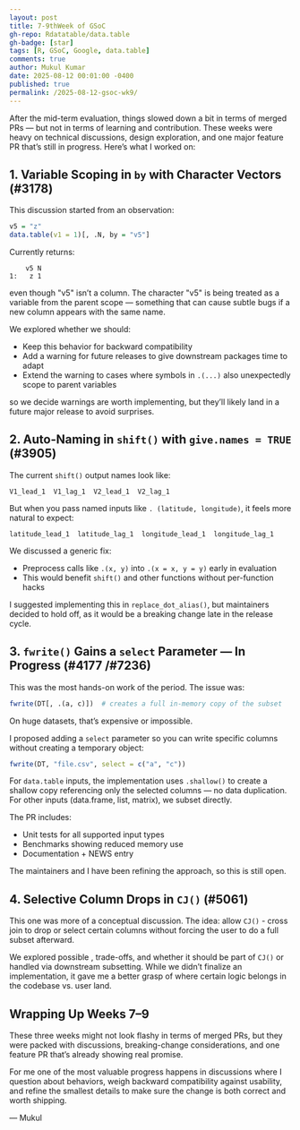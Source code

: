 ```yaml
---
layout: post
title: 7-9thWeek of GSoC
gh-repo: Rdatatable/data.table
gh-badge: [star]
tags: [R, GSoC, Google, data.table]
comments: true
author: Mukul Kumar
date: 2025-08-12 00:01:00 -0400
published: true
permalink: /2025-08-12-gsoc-wk9/
---
```


After the mid-term evaluation, things slowed down a bit in terms of merged PRs — but not in terms of learning and contribution. These weeks were heavy on technical discussions, design exploration, and one major feature PR that’s still in progress. Here’s what I worked on:

## 1. Variable Scoping in `by` with Character Vectors (#3178)

This discussion started from an observation:

```r
v5 = "z"
data.table(v1 = 1)[, .N, by = "v5"]
```

Currently returns:

```
	v5 N
1:   z 1
```

even though "v5" isn’t a column. The character "v5" is being treated as a variable from the parent scope — something that can cause subtle bugs if a new column appears with the same name.

We explored whether we should:

- Keep this behavior for backward compatibility
- Add a warning for future releases to give downstream packages time to adapt
- Extend the warning to cases where symbols in `.(...)` also unexpectedly scope to parent variables

so we decide warnings are worth implementing, but they’ll likely land in a future major release to avoid surprises.

## 2. Auto-Naming in `shift()` with `give.names = TRUE` (#3905)

The current `shift()` output names look like:

```
V1_lead_1  V1_lag_1  V2_lead_1  V2_lag_1
```

But when you pass named inputs like `. (latitude, longitude)`, it feels more natural to expect:

```
latitude_lead_1  latitude_lag_1  longitude_lead_1  longitude_lag_1
```

We discussed a generic fix:

- Preprocess calls like `.(x, y)` into `.(x = x, y = y)` early in evaluation
- This would benefit `shift()` and other functions without per-function hacks

I suggested implementing this in `replace_dot_alias()`, but maintainers decided to hold off, as it would be a breaking change late in the release cycle.

## 3. `fwrite()` Gains a `select` Parameter — In Progress (#4177 /#7236)

This was the most hands-on work of the period. The issue was:

```r
fwrite(DT[, .(a, c)])  # creates a full in-memory copy of the subset
```

On huge datasets, that’s expensive or impossible.

I proposed adding a `select` parameter so you can write specific columns without creating a temporary object:

```r
fwrite(DT, "file.csv", select = c("a", "c"))
```

For `data.table` inputs, the implementation uses `.shallow()` to create a shallow copy referencing only the selected columns — no data duplication. For other inputs (data.frame, list, matrix), we subset directly.

The PR includes:

- Unit tests for all supported input types
- Benchmarks showing reduced memory use
- Documentation + NEWS entry

The maintainers and I have been refining the approach, so this is still open.

## 4. Selective Column Drops in `CJ()` (#5061)

This one was more of a conceptual discussion. The idea: allow `CJ()` - cross join to drop or select certain columns without forcing the user to do a full subset afterward.

We explored possible , trade-offs, and whether it should be part of `CJ()` or handled via downstream subsetting. While we didn’t finalize an implementation, it gave me a better grasp of where certain logic belongs in the codebase vs. user land.

## Wrapping Up Weeks 7–9

These three weeks might not look flashy in terms of merged PRs, but they were packed with discussions, breaking-change considerations, and one feature PR that’s already showing real promise.

For me one of the most valuable progress happens in discussions where I question about behaviors, weigh backward compatibility against usability, and refine the smallest details to make sure the change is both correct and worth shipping.

— Mukul


